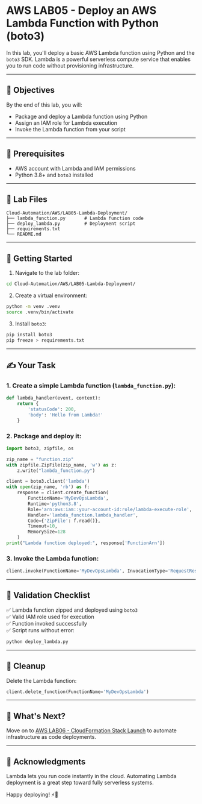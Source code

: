 # AWS LAB05 - Deploy an AWS Lambda Function with Python (boto3)

In this lab, you'll deploy a basic AWS Lambda function using Python and the `boto3` SDK. Lambda is a powerful serverless compute service that enables you to run code without provisioning infrastructure.

---

## 🎯 Objectives

By the end of this lab, you will:
- Package and deploy a Lambda function using Python
- Assign an IAM role for Lambda execution
- Invoke the Lambda function from your script

---

## 🧰 Prerequisites

- AWS account with Lambda and IAM permissions
- Python 3.8+ and `boto3` installed

---

## 📁 Lab Files

```
Cloud-Automation/AWS/LAB05-Lambda-Deployment/
├── lambda_function.py       # Lambda function code
├── deploy_lambda.py         # Deployment script
├── requirements.txt
└── README.md
```

---

## 🚀 Getting Started

1. Navigate to the lab folder:
```bash
cd Cloud-Automation/AWS/LAB05-Lambda-Deployment/
```

2. Create a virtual environment:
```bash
python -m venv .venv
source .venv/bin/activate
```

3. Install `boto3`:
```bash
pip install boto3
pip freeze > requirements.txt
```

---

## ✍️ Your Task

### 1. Create a simple Lambda function (`lambda_function.py`):
```python
def lambda_handler(event, context):
    return {
        'statusCode': 200,
        'body': 'Hello from Lambda!'
    }
```

### 2. Package and deploy it:
```python
import boto3, zipfile, os

zip_name = "function.zip"
with zipfile.ZipFile(zip_name, 'w') as z:
    z.write("lambda_function.py")

client = boto3.client('lambda')
with open(zip_name, 'rb') as f:
    response = client.create_function(
        FunctionName='MyDevOpsLambda',
        Runtime='python3.8',
        Role='arn:aws:iam::your-account-id:role/lambda-execute-role',
        Handler='lambda_function.lambda_handler',
        Code={'ZipFile': f.read()},
        Timeout=10,
        MemorySize=128
    )
print("Lambda function deployed:", response['FunctionArn'])
```

### 3. Invoke the Lambda function:
```python
client.invoke(FunctionName='MyDevOpsLambda', InvocationType='RequestResponse')
```

---

## 🧪 Validation Checklist

✅ Lambda function zipped and deployed using `boto3`  
✅ Valid IAM role used for execution  
✅ Function invoked successfully  
✅ Script runs without error:
```bash
python deploy_lambda.py
```

---

## 🧹 Cleanup
Delete the Lambda function:
```python
client.delete_function(FunctionName='MyDevOpsLambda')
```

---

## 💬 What's Next?
Move on to [AWS LAB06 - CloudFormation Stack Launch](../LAB06-CloudFormation-Stack-Launch/) to automate infrastructure as code deployments.

---

## 🙏 Acknowledgments
Lambda lets you run code instantly in the cloud. Automating Lambda deployment is a great step toward fully serverless systems.

Happy deploying! ⚡🐍